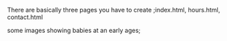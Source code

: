 There are basically three pages you have to create ;index.html, hours.html, contact.html

some images showing babies at an early ages;
